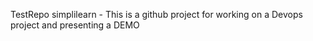 TestRepo simplilearn - This is a github project for working on a Devops project and presenting a DEMO
